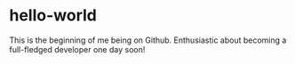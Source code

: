 # hello-world
This is the beginning of me being on Github.
Enthusiastic about becoming a full-fledged developer one day soon!
